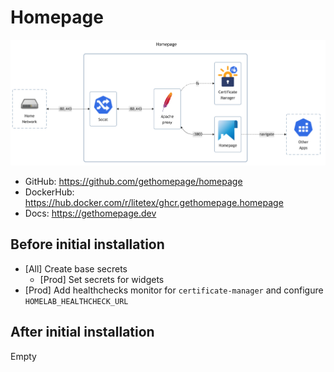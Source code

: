 # Homepage

![diagram](../../docs/diagrams/out/apps/homepage.png)

- GitHub: <https://github.com/gethomepage/homepage>
- DockerHub: <https://hub.docker.com/r/litetex/ghcr.gethomepage.homepage>
- Docs: <https://gethomepage.dev>

## Before initial installation

- \[All\] Create base secrets
    - \[Prod\] Set secrets for widgets
- \[Prod\] Add healthchecks monitor for `certificate-manager` and configure `HOMELAB_HEALTHCHECK_URL`

## After initial installation

Empty
